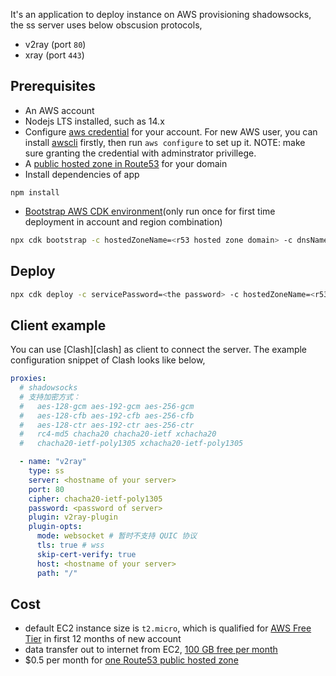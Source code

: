 It's an application to deploy instance on AWS provisioning shadowsocks, the ss server uses below obscusion protocols, 

- v2ray (port `80`)
- xray (port `443`)

## Prerequisites
- An AWS account
- Nodejs LTS installed, such as 14.x
- Configure [aws credential][cli-configure-files] for your account. For new AWS user, you can install [awscli][awscli] firstly, then run `aws configure` to set up it. NOTE: make sure granting the credential with adminstrator privillege.
- A [public hosted zone in Route53][create-public-hosted-zone] for your domain
- Install dependencies of app  
```
npm install
```
- [Bootstrap AWS CDK environment][cdk-bootstrap](only run once for first time deployment in account and region combination)
```bash
npx cdk bootstrap -c hostedZoneName=<r53 hosted zone domain> -c dnsName=<subdomain>
```

## Deploy
```bash
npx cdk deploy -c servicePassword=<the password> -c hostedZoneName=<r53 hosted zone domain> -c dnsName=<subdomain>
```

## Client example
You can use [Clash][clash] as client to connect the server. The example configuration snippet of Clash looks like below,

```yml
proxies:
  # shadowsocks
  # 支持加密方式：
  #   aes-128-gcm aes-192-gcm aes-256-gcm
  #   aes-128-cfb aes-192-cfb aes-256-cfb
  #   aes-128-ctr aes-192-ctr aes-256-ctr
  #   rc4-md5 chacha20 chacha20-ietf xchacha20
  #   chacha20-ietf-poly1305 xchacha20-ietf-poly1305

  - name: "v2ray"
    type: ss
    server: <hostname of your server>
    port: 80
    cipher: chacha20-ietf-poly1305
    password: <password of server>
    plugin: v2ray-plugin
    plugin-opts:
      mode: websocket # 暂时不支持 QUIC 协议
      tls: true # wss
      skip-cert-verify: true
      host: <hostname of your server>
      path: "/"
```

## Cost
- default EC2 instance size is `t2.micro`, which is qualified for [AWS Free Tier][free-tier] in first 12 months of new account
- data transfer out to internet from EC2, [100 GB free per month][dto-free-tier]
- $0.5 per month for [one Route53 public hosted zone][route53-hosted-zone-price]

[cli-configure-files]: https://docs.aws.amazon.com/cli/latest/userguide/cli-configure-files.html
[aws-configure]: https://awscli.amazonaws.com/v2/documentation/api/latest/reference/configure/index.html
[awscli]: https://aws.amazon.com/cli/
[create-public-hosted-zone]: https://docs.aws.amazon.com/Route53/latest/DeveloperGuide/CreatingHostedZone.html
[cdk-bootstrap]: https://docs.aws.amazon.com/cdk/latest/guide/bootstrapping.html
[free-tier]: https://aws.amazon.com/free/?all-free-tier.sort-by=item.additionalFields.SortRank&all-free-tier.sort-order=asc&awsf.Free%20Tier%20Types=*all&awsf.Free%20Tier%20Categories=*all&all-free-tier.q=ec2&all-free-tier.q_operator=AND
[dto-free-tier]: https://aws.amazon.com/blogs/aws/aws-free-tier-data-transfer-expansion-100-gb-from-regions-and-1-tb-from-amazon-cloudfront-per-month/
[route53-hosted-zone-price]: https://aws.amazon.com/route53/pricing/